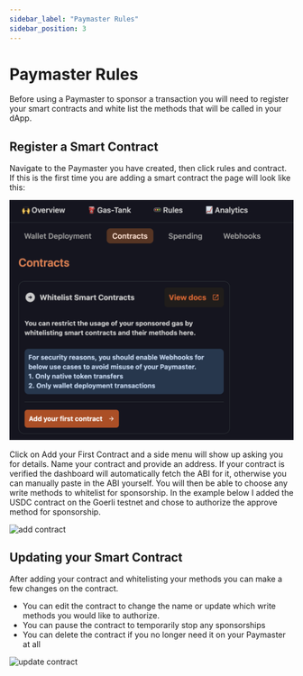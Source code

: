 ```yaml
---
sidebar_label: "Paymaster Rules"
sidebar_position: 3
---
```


# Paymaster Rules

Before using a Paymaster to sponsor a transaction you will need to register your smart contracts and white list the methods that will be called in your dApp.

## Register a Smart Contract

Navigate to the Paymaster you have created, then click rules and contract. If this is the first time you are adding a smart contract the page will look like this:

![new contract](../images/contracts/new_contract.png)

Click on Add your First Contract and a side menu will show up asking you for details. Name your contract and provide an address. If your contract is verified the dashboard will automatically fetch the ABI for it, otherwise you can manually paste in the ABI yourself. You will then be able to choose any write methods to whitelist for sponsorship. In the example below I added the USDC contract on the Goerli testnet and chose to authorize the approve method for sponsorship.

![add contract](../images/contracts/add_contract.png)

## Updating your Smart Contract

After adding your contract and whitelisting your methods you can make a few changes on the contract.

- You can edit the contract to change the name or update which write methods you would like to authorize.
- You can pause the contract to temporarily stop any sponsorships
- You can delete the contract if you no longer need it on your Paymaster at all

![update contract](../images/contracts/changes.png)
